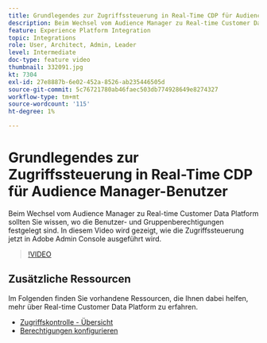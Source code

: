```yaml
---
title: Grundlegendes zur Zugriffssteuerung in Real-Time CDP für Audience Manager-Benutzer
description: Beim Wechsel vom Audience Manager zu Real-time Customer Data Platform sollten Sie wissen, wo die Benutzer- und Gruppenberechtigungen festgelegt sind. In diesem Video wird gezeigt, wie die Zugriffssteuerung jetzt in Adobe Admin Console ausgeführt wird.
feature: Experience Platform Integration
topic: Integrations
role: User, Architect, Admin, Leader
level: Intermediate
doc-type: feature video
thumbnail: 332091.jpg
kt: 7304
exl-id: 27e8887b-6e02-452a-8526-ab235446505d
source-git-commit: 5c76721780ab46faec503db774928649e8274327
workflow-type: tm+mt
source-wordcount: '115'
ht-degree: 1%

---
```


# Grundlegendes zur Zugriffssteuerung in Real-Time CDP für Audience Manager-Benutzer

Beim Wechsel vom Audience Manager zu Real-time Customer Data Platform sollten Sie wissen, wo die Benutzer- und Gruppenberechtigungen festgelegt sind. In diesem Video wird gezeigt, wie die Zugriffssteuerung jetzt in Adobe Admin Console ausgeführt wird.

>[!VIDEO](https://video.tv.adobe.com/v/332091/?quality=12&learn=on)

## Zusätzliche Ressourcen

Im Folgenden finden Sie vorhandene Ressourcen, die Ihnen dabei helfen, mehr über Real-time Customer Data Platform zu erfahren.

* [Zugriffskontrolle - Übersicht](https://experienceleague.adobe.com/docs/experience-platform/access-control/home.html?lang=de#access-control-hierarchy-and-workflow)
* [Berechtigungen konfigurieren](https://experienceleague.adobe.com/docs/platform-learn/getting-started-for-data-architects-and-data-engineers/configure-permissions.html?lang=de)
